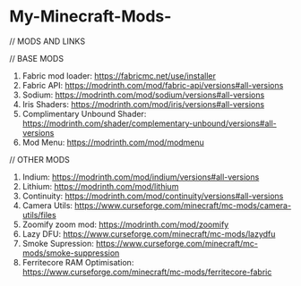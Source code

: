 # My-Minecraft-Mods-

// MODS AND LINKS

// BASE MODS
1) Fabric mod loader: https://fabricmc.net/use/installer
2) Fabric API: https://modrinth.com/mod/fabric-api/versions#all-versions
3) Sodium: https://modrinth.com/mod/sodium/versions#all-versions
4) Iris Shaders: https://modrinth.com/mod/iris/versions#all-versions
5) Complimentary Unbound Shader: https://modrinth.com/shader/complementary-unbound/versions#all-versions
6) Mod Menu: https://modrinth.com/mod/modmenu

// OTHER MODS
1) Indium: https://modrinth.com/mod/indium/versions#all-versions
2) Lithium: https://modrinth.com/mod/lithium
3) Continuity: https://modrinth.com/mod/continuity/versions#all-versions
4) Camera Utils: https://www.curseforge.com/minecraft/mc-mods/camera-utils/files
5) Zoomify zoom mod: https://modrinth.com/mod/zoomify
6) Lazy DFU: https://www.curseforge.com/minecraft/mc-mods/lazydfu
7) Smoke Supression: https://www.curseforge.com/minecraft/mc-mods/smoke-suppression
8) Ferritecore RAM Optimisation: https://www.curseforge.com/minecraft/mc-mods/ferritecore-fabric
